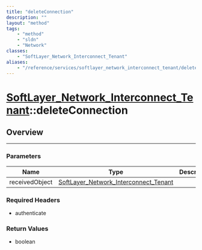 ```yaml
---
title: "deleteConnection"
description: ""
layout: "method"
tags:
    - "method"
    - "sldn"
    - "Network"
classes:
    - "SoftLayer_Network_Interconnect_Tenant"
aliases:
    - "/reference/services/softlayer_network_interconnect_tenant/deleteConnection"
---
```

# [SoftLayer_Network_Interconnect_Tenant](/reference/services/SoftLayer_Network_Interconnect_Tenant)::deleteConnection





## Overview 


-----

### Parameters 
|Name | Type | Description |
| --- | --- | --- |
|receivedObject| <a href='/reference/datatypes/SoftLayer_Network_Interconnect_Tenant'>SoftLayer_Network_Interconnect_Tenant </a>| |


### Required Headers
* authenticate


### Return Values
* boolean





